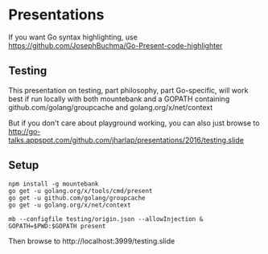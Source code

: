 # Presentations

If you want Go syntax highlighting, use https://github.com/JosephBuchma/Go-Present-code-highlighter

## Testing

This presentation on testing, part philosophy, part Go-specific, will work best if run locally with both mountebank and a GOPATH containing github.com/golang/groupcache and golang.org/x/net/context

But if you don't care about playground working, you can also just browse to http://go-talks.appspot.com/github.com/jharlap/presentations/2016/testing.slide

## Setup

```
npm install -g mountebank
go get -u golang.org/x/tools/cmd/present
go get -u github.com/golang/groupcache
go get -u golang.org/x/net/context

mb --configfile testing/origin.json --allowInjection &
GOPATH=$PWD:$GOPATH present
```

Then browse to http://localhost:3999/testing.slide
